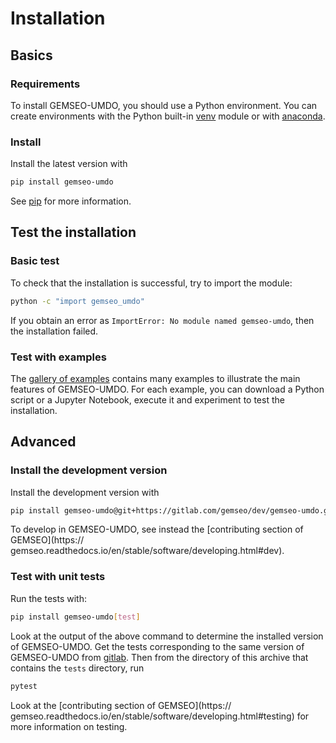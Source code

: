 <!--
 Copyright 2021 IRT Saint Exupéry, https://www.irt-saintexupery.com

 This work is licensed under the Creative Commons Attribution-ShareAlike 4.0
 International License. To view a copy of this license, visit
 http://creativecommons.org/licenses/by-sa/4.0/ or send a letter to Creative
 Commons, PO Box 1866, Mountain View, CA 94042, USA.
-->

# Installation

## Basics

### Requirements

To install GEMSEO-UMDO,
you should use a Python environment.
You can create environments with
the Python built-in
[venv](https://docs.python.org/3/library/venv.html) module
or with [anaconda](https://docs.anaconda.com/anaconda/install).

### Install

Install the latest version with

```bash
pip install gemseo-umdo
```

See [pip](https://pip.pypa.io/en/stable/getting-started/) for more information.

## Test the installation

### Basic test

To check that the installation is successful,
try to import the module:

```bash
python -c "import gemseo_umdo"
```

If you obtain an error as `ImportError: No module named gemseo-umdo`,
then the installation failed.

### Test with examples

The [gallery of examples](../generated/examples/index.md) contains
many examples to illustrate the main features of GEMSEO-UMDO.
For each example,
you can download a Python script or a Jupyter Notebook,
execute it and experiment to test the installation.

## Advanced

### Install the development version

Install the development version with

```bash
pip install gemseo-umdo@git+https://gitlab.com/gemseo/dev/gemseo-umdo.git@develop
```

To develop in GEMSEO-UMDO,
see instead the [contributing section of GEMSEO](https://
gemseo.readthedocs.io/en/stable/software/developing.html#dev).

### Test with unit tests

Run the tests with:

```bash
pip install gemseo-umdo[test]

```

Look at the output of the above command
to determine the installed version of GEMSEO-UMDO.
Get the tests corresponding to the same version of GEMSEO-UMDO from
[gitlab](https://gitlab.com/gemseo/dev/gemseo-umdo>).
Then from the directory of this archive that contains the `tests` directory,
run

```bash
pytest
```

Look at the [contributing section of GEMSEO](https://
gemseo.readthedocs.io/en/stable/software/developing.html#testing)
for more information on testing.
